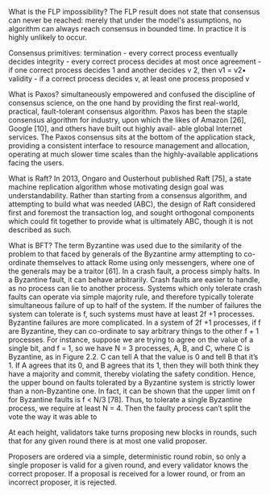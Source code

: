 What is the FLP impossibility?
The FLP result does not state that consensus 
can never be reached: merely that under the 
model's assumptions, no algorithm can always 
reach consensus in bounded time. In practice 
it is highly unlikely to occur.

Consensus primitives:
termination - every correct process eventually 
decides
integrity - every correct process decides at 
most once
agreement - if one correct process decides 1 
and another decides v 2, 
then v1 = v2• validity - if a correct process decides v, at least one process proposed v

What is Paxos?
simultaneously empowered and confused the discipline of consensus science,
on  the  one  hand  by  providing  the  first  real-world,  practical,  fault-tolerant
consensus  algorithm.
Paxos has been the staple consensus algorithm for industry, upon which
the likes of Amazon [26], Google [10], and others have built out highly avail-
able global Internet services.  The Paxos consensus sits at the bottom of the
application stack,  providing a consistent interface to resource management
and allocation, operating at much slower time scales than the highly-available
applications facing the users.

What is Raft?
In  2013,  Ongaro  and  Ousterhout  published  Raft  [75],  a  state  machine
replication  algorithm  whose  motivating  design  goal  was  understandability.
Rather than starting from a consensus algorithm, and attempting to build
what was needed (ABC), the design of Raft considered first and foremost the
transaction log, and sought orthogonal components which could fit together
to provide what is ultimately ABC, though it is not described as such.

What is BFT?
The term Byzantine was used due to the similarity of the problem to that faced by generals of the Byzantine army attempting to co-ordinate themselves to attack Rome using only messengers, where one of the generals may be a traitor [61]. In a crash fault, a process simply halts. In a Byzantine fault, it can
behave arbitrarily. Crash faults are easier to handle, as no process can lie to another process. Systems which only tolerate crash faults can operate via simple majority rule, and therefore typically tolerate simultaneous failure of up to half of the system. If the number of failures the system can tolerate is f, such systems must have at least 2f +1 processes. Byzantine failures are more complicated. In a system of 2f +1 processes,
if f are Byzantine, they can co-ordinate to say arbitrary things to the other f + 1 processes. For instance, suppose we are trying to agree on the value of a single bit, and f = 1, so we have N = 3 processes, A, B, and C, where C is Byzantine, as in Figure 2.2. C can tell A that the value is 0 and tell B that it’s 1. If A agrees that its 0, and B agrees that its 1, then they will both think they have a majority and commit, thereby violating the safety condition. Hence, the upper bound on faults tolerated by a Byzantine system is strictly lower than a non-Byzantine one. In fact, it can be shown that the upper limit on f for Byzantine faults
is f < N/3 [78]. Thus, to tolerate a single Byzantine process, we require at least N = 4. Then the faulty process can’t split the vote the way it was able to


At each
height, validators take turns proposing new blocks in rounds, such that for
any given round there is at most one valid proposer.

Proposers are ordered via a simple, deterministic round robin, so only
a single proposer is valid for a given round, and every validator knows the correct proposer. If a proposal is received for a lower round, or from an incorrect proposer, it is rejected.